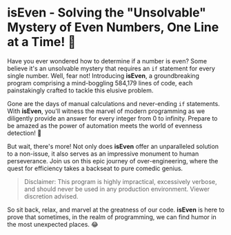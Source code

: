 # isEven - Solving the "Unsolvable" Mystery of Even Numbers, One Line at a Time! :mag_right:

Have you ever wondered how to determine if a number is even? Some believe it's an unsolvable mystery that requires an `if` statement for every single number. Well, fear not! Introducing **isEven**, a groundbreaking program comprising a mind-boggling 584,179 lines of code, each painstakingly crafted to tackle this elusive problem.

Gone are the days of manual calculations and never-ending `if` statements. With **isEven**, you'll witness the marvel of modern programming as we diligently provide an answer for every integer from 0 to infinity. Prepare to be amazed as the power of automation meets the world of evenness detection! :rocket:

But wait, there's more! Not only does **isEven** offer an unparalleled solution to a non-issue, it also serves as an impressive monument to human perseverance. Join us on this epic journey of over-engineering, where the quest for efficiency takes a backseat to pure comedic genius.

> Disclaimer: This program is highly impractical, excessively verbose, and should never be used in any production environment. Viewer discretion advised.

So sit back, relax, and marvel at the greatness of our code. **isEven** is here to prove that sometimes, in the realm of programming, we can find humor in the most unexpected places. :joy:
